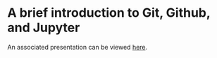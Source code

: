 # A brief introduction to Git, Github, and Jupyter

An associated presentation can be viewed [here](https://dtorgunov.github.io/git-jupyter-talk/presentation/index.html).
